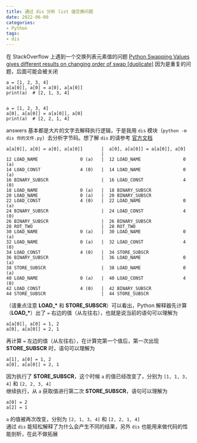 ```yaml
---
title: 通过 dis 分析 list 值交换问题
date: 2022-06-09
categories: 
- Python
tags:
- dis
---
```



在 StackOverflow 上遇到一个交换列表元素值的问题 [Python Swapping Values gives different results on changing order of swap [duplicate]](https://stackoverflow.com/questions/72555438/python-swapping-values-gives-different-results-on-changing-order-of-swap) 因为是重复的问题，后面可能会被关闭  

```
a = [1, 2, 3, 4]
a[a[0]], a[0] = a[0], a[a[0]]
print(a)  # [2, 1, 3, 4]


a = [1, 2, 3, 4]
a[0], a[a[0]] = a[a[0]], a[0]
print(a)  # [2, 2, 1, 4]
```
answers 基本都是大片的文字去解释执行逻辑，于是我用 `dis` 模块（`python -m dis 你的文件.py`）去分析字节码。想了解 `dis` 的请参考 [官方文档](https://docs.python.org/3/library/dis.html)  

```
a[a[0]], a[0] = a[0], a[a[0]]       |  a[0], a[a[0]] = a[a[0]], a[0]
									|
12 LOAD_NAME                0 (a)   |  12 LOAD_NAME                0 (a)
14 LOAD_CONST               4 (0)   |  14 LOAD_NAME                0 (a)
16 BINARY_SUBSCR                    |  16 LOAD_CONST               4 (0)
18 LOAD_NAME                0 (a)   |  18 BINARY_SUBSCR
20 LOAD_NAME                0 (a)   |  20 BINARY_SUBSCR
22 LOAD_CONST               4 (0)   |  22 LOAD_NAME                0 (a)
24 BINARY_SUBSCR                    |  24 LOAD_CONST               4 (0)
26 BINARY_SUBSCR                    |  26 BINARY_SUBSCR
28 ROT_TWO                          |  28 ROT_TWO
30 LOAD_NAME                0 (a)   |  30 LOAD_NAME                0 (a)
32 LOAD_NAME                0 (a)   |  32 LOAD_CONST               4 (0)
34 LOAD_CONST               4 (0)   |  34 STORE_SUBSCR
36 BINARY_SUBSCR                    |  36 LOAD_NAME                0 (a)
38 STORE_SUBSCR                     |  38 LOAD_NAME                0 (a)
40 LOAD_NAME                0 (a)   |  40 LOAD_CONST               4 (0)
42 LOAD_CONST               4 (0)   |  42 BINARY_SUBSCR
44 STORE_SUBSCR                     |  44 STORE_SUBSCR
```
（请重点注意 **LOAD_\*** 和 **STORE_SUBSCR**）可以看出，Python 解释器先计算（**LOAD_\***）出了 `=` 右边的值（从左往右），也就是说当前的语句可以理解为
```
a[a[0]], a[0] = 1, 2
a[0], a[a[0]] = 2, 1
```
再计算 `=` 左边的值（从左往右），在计算完第一个值后，第一次出现 **STORE_SUBSCR** 时，语句可以理解为
```
a[1], a[0] = 1, 2
a[0], a[a[0]] = 2, 1
```
因为执行了 **STORE_SUBSCR**，这个时候 `a` 的值已经改变了，分别为 `[1, 1, 3, 4]` 和 `[2, 2, 3, 4]`  
继续执行，从 `a` 获取值进行第二次 **STORE_SUBSCR**，语句可以理解为
```
a[0] = 2
a[2] = 1
```
`a` 的值被再次改变，分别为 `[2, 1, 3, 4]` 和 `[2, 2, 1, 4]`  
通过 `dis` 能轻松解释了为什么会产生不同的结果，另外 `dis` 也能用来做代码的性能剖析，在此不做拓展
